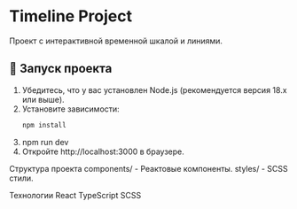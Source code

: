 # Timeline Project

Проект с интерактивной временной шкалой и линиями. 

## 🚀 Запуск проекта

1. Убедитесь, что у вас установлен Node.js (рекомендуется версия 18.x или выше).
2. Установите зависимости:
   ```bash
   npm install

3. npm run dev
4. Откройте http://localhost:3000 в браузере.

Структура проекта
components/ - Реактовые компоненты.
styles/ - SCSS стили.

Технологии
React
TypeScript
SCSS
